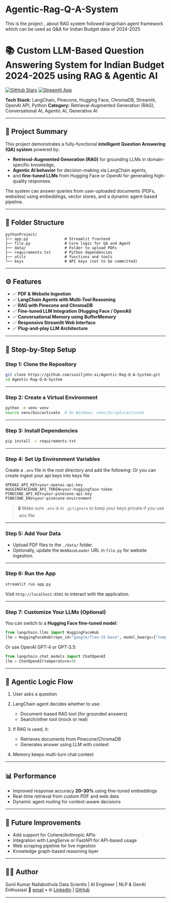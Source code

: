 # Agentic-Rag-Q-A-System
This is the project , about RAG system followed langchain agent framework which can be used as Q&amp;A for Indian Budget data of 2024-2025

# 📚 Custom LLM-Based Question Answering System for Indian Budget 2024-2025 using RAG & Agentic AI

[![GitHub Stars](https://img.shields.io/github/stars/suniljohn-ai/Agentic-Rag-Q-A-System?style=social)](https://github.com/suniljohn-ai/Agentic-Rag-Q-A-System/stargazers)
[![Streamlit App](https://img.shields.io/badge/Streamlit-Demo-green)](https://llm-agentic-rag-qa.streamlit.app)

**Tech Stack:** LangChain, Pinecone, Hugging Face, ChromaDB, Streamlit, OpenAI API, Python
**Category:** Retrieval-Augmented Generation (RAG), Conversational AI, Agentic AI, Generative AI

---

## 🧠 Project Summary

This project demonstrates a fully-functional **intelligent Question Answering (QA) system** powered by:

* **Retrieval-Augmented Generation (RAG)** for grounding LLMs in domain-specific knowledge,
* **Agentic AI behavior** for decision-making via LangChain agents,
* and **fine-tuned LLMs** from Hugging Face or OpenAI for generating high-quality responses.

The system can answer queries from user-uploaded documents (PDFs, websites) using embeddings, vector stores, and a dynamic agent-based pipeline.

---

## 📁 Folder Structure

```
pythonProject/
├── app.py                # Streamlit frontend
├── file.py               # Core logic for QA and Agent
├── data/                 # Folder to upload PDFs
├── requirements.txt      # Python dependencies
├── utils                 # functions and tools
└── keys                  # API keys (not to be committed)
```

---

## ⚙️ Features

* ✅ **PDF & Website Ingestion**
* ✅ **LangChain Agents with Multi-Tool Reasoning**
* ✅ **RAG with Pinecone and ChromaDB**
* ✅ **Fine-tuned LLM Integration (Hugging Face / OpenAI)**
* ✅ **Conversational Memory using BufferMemory**
* ✅ **Responsive Streamlit Web Interface**
* ✅ **Plug-and-play LLM Architecture**

---

## 🧪 Step-by-Step Setup

### Step 1: Clone the Repository

```bash
git clone https://github.com/suniljohn-ai/Agentic-Rag-Q-A-System.git
cd Agentic-Rag-Q-A-System
```

---

### Step 2: Create a Virtual Environment

```bash
python -m venv venv
source venv/bin/activate  # On Windows: venv\Scripts\activate
```

---

### Step 3: Install Dependencies

```bash
pip install -r requirements.txt
```

---

### Step 4: Set Up Environment Variables

Create a `.env` file in the root directory and add the following:
                Or
you can create ingest your api keys into keys file
```
OPENAI_API_KEY=your-openai-api-key
HUGGINGFACEHUB_API_TOKEN=your-huggingface-token
PINECONE_API_KEY=your-pinecone-api-key
PINECONE_ENV=your-pinecone-environment
```

> 🔒 Make sure `.env` is in `.gitignore` to keep your keys private if you use .env file

---

### Step 5: Add Your Data

* Upload PDF files to the `./data/` folder.
* Optionally, update the `WebBaseLoader` URL in `file.py` for website ingestion.

---

### Step 6: Run the App

```bash
streamlit run app.py
```

Visit `http://localhost:8501` to interact with the application.

---

### Step 7: Customize Your LLMs (Optional)

You can switch to a **Hugging Face fine-tuned model**:

```python
from langchain.llms import HuggingFaceHub
llm = HuggingFaceHub(repo_id="google/flan-t5-base", model_kwargs={"temperature": 0.5, "max_length": 512})
```

Or use OpenAI GPT-4 or GPT-3.5:

```python
from langchain.chat_models import ChatOpenAI
llm = ChatOpenAI(temperature=0)
```

---

## 🧠 Agentic Logic Flow

1. User asks a question
2. LangChain agent decides whether to use:

   * Document-based RAG tool (for grounded answers)
   * Search/other tool (mock or real)
3. If RAG is used, it:

   * Retrieves documents from Pinecone/ChromaDB
   * Generates answer using LLM with context
4. Memory keeps multi-turn chat context

---

## 📊 Performance

* Improved response accuracy **20–30%** using fine-tuned embeddings
* Real-time retrieval from custom PDF and web data
* Dynamic agent routing for context-aware decisions

---

## 🔄 Future Improvements

* Add support for Cohere/Anthropic APIs
* Integration with LangServe or FastAPI for API-based usage
* Web scraping pipeline for live ingestion
* Knowledge graph-based reasoning layer

---

## 👨‍💻 Author

Sunil Kumar Nallabothula
Data Scientis | AI Engineer | NLP & GenAI Enthusiast
📧 [email](mailto:nsunilkumar.ai@gmail.com) • 🌐 [LinkedIn](https://www.linkedin.com/in/sunil-kumar-369-/ ) | 
[GitHub](https://github.com/suniljohn-ai)

---

